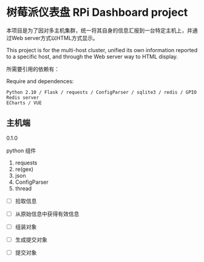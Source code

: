 # 树莓派仪表盘 RPi Dashboard project

本项目是为了因对多主机集群，统一将其自身的信息汇报到一台特定主机上，并通过Web server方式以HTML方式显示。

This project is for the multi-host cluster, unified its own information reported to a specific host, and through the Web server way to HTML display.

所需要引用的依赖有：

Require and dependences:
```
Python 2.10 / Flask / requests / ConfigParser / sqlite3 / redis / GPIO
Redis server
ECharts / VUE
```

## 主机端

0.1.0

python 组件
1. requests
2. re(gex)
3. json
4. ConfigParser
5. thread

-[ ] 拾取信息
-[ ] 从原始信息中获得有效信息
-[ ] 组装对象
-[ ] 生成提交对象
-[ ] 提交对象

